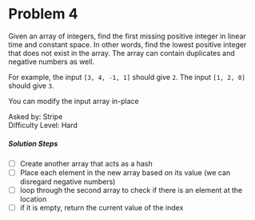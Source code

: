 Problem 4
=========

Given an array of integers, find the first missing positive integer in linear time and constant space. In other words, find the lowest positive integer that does not exist in the array. The array can contain duplicates and negative numbers as well.

For example, the input `[3, 4, -1, 1]` should give `2`. The input `[1, 2, 0]` should give `3`.

You can modify the input array in-place

Asked by: Stripe<br>
Difficulty Level: Hard

##### Solution Steps
- [ ] Create another array that acts as a hash<br>
- [ ] Place each element in the new array based on its value (we can disregard negative numbers) <br>
- [ ] loop through the second array to check if there is an element at the location<br>
- [ ] if it is empty, return the current value of the index
